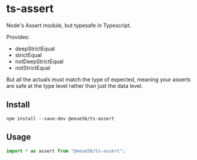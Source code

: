 # ts-assert

Node's Assert module, but typesafe in Typescript.

Provides:

-   deepStrictEqual
-   strictEqual
-   notDeepStrictEqual
-   notStrictEqual

But all the actuals must match the type of expected, meaning your asserts are safe at the type level rather than just the data level.

## Install

```
npm install --save-dev @eeue56/ts-assert
```

## Usage

```typescript
import * as assert from "@eeue56/ts-assert";
```
